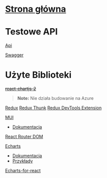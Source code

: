 # [Strona główna](https://absolwent.best/)

# Testowe API

[Api](https://absolwent.azurewebsites.net/api)

[Swagger](https://absolwent.azurewebsites.net/swagger/index.html)

# Użyte Biblioteki
~~[react-chartjs-2](https://www.npmjs.com/package/react-chartjs-2)~~ 
> **Note:** Nie działa budowanie na Azure

[Redux](https://www.npmjs.com/package/redux)
[Redux Thunk](https://www.npmjs.com/package/redux-thunk)
[Redux DevTools Extension](https://www.npmjs.com/package/redux-devtools-extension)

[MUI](https://mui.com/)
- [Dokumentacja](https://mui.com/material-ui/getting-started/usage/)

[React Router DOM](https://www.npmjs.com/package/react-router-dom)

[Echarts](https://www.npmjs.com/package/echarts)
- [Dokumentacja](https://echarts.apache.org/handbook/en/get-started/)
- [Przykłady](https://echarts.apache.org/examples/en/index.html)

[Echarts-for-react](https://www.npmjs.com/package/echarts-for-react)
